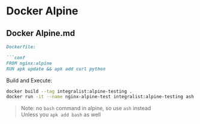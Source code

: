 # Docker Alpine

## Docker Alpine.md

```markdown
Dockerfile:

```conf
FROM nginx:alpine
RUN apk update && apk add curl python
```

Build and Execute:

```bash
docker build --tag integralist:alpine-testing .
docker run -it --name nginx-alpine-test integralist:alpine-testing ash 
```

> Note: no `bash` command in alpine, so use `ash` instead  
> Unless you `apk add bash` as well
```

